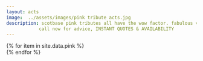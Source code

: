 ```yaml
---
layout: acts
image:  ../assets/images/pink tribute acts.jpg
description: scotbase pink tributes all have the wow factor. fabulous vocals, choreographed dance routines, stunning costumes and amazing musicians these shows are not to be missed. With Pink’s career stretching back as far as 2000, her debut single (the R&B inspired ‘There You Go’) kicked off a back catalog that has so far given us over 30 hits .Her widespread appeal continues to grow today, with hit singles still being released off the late 2012 album ‘The Truth About Love’. This massive range of material has been perfect for creating shows that appeal to a wide variety of audiences. <hr>
            call now for advice, INSTANT QUOTES & AVAILABILITY
---
```


<div class="row mt-4 mb-4">
  {% for item in site.data.pink %}
    <div class="col-md-4 mb-5 mt-5">
      <div class="card border-0 shadow h-100">
        <a href="/acts/{{ item.title | slugify }}">
          <img class="card-img-top" src="{{ item.image_src }}" alt="" />
        </a>
      </div>
    </div>
  {% endfor %}
</div>
